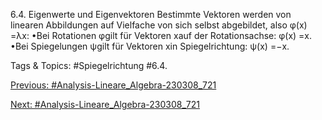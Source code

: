 6.4. Eigenwerte und Eigenvektoren
Bestimmte Vektoren werden von linearen Abbildungen auf Vielfache von sich selbst abgebildet, also
φ(x) =λx:
•Bei Rotationen φgilt für Vektoren xauf der Rotationsachse: φ(x) =x.
•Bei Spiegelungen ψgilt für Vektoren xin Spiegelrichtung: ψ(x) =−x.

   Tags & Topics:
   #Spiegelrichtung
   #6.4.

[Previous: #Analysis-Lineare_Algebra-230308_721](Analysis-Lineare_Algebra-230308_721.md)

[Next: #Analysis-Lineare_Algebra-230308_721](Analysis-Lineare_Algebra-230308_721.md)
